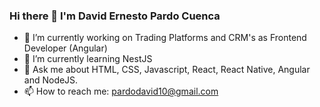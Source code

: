 ### Hi there 👋 I'm David Ernesto Pardo Cuenca

- 🔭 I’m currently working on Trading Platforms and CRM's as Frontend Developer (Angular)
- 🌱 I’m currently learning NestJS
- 💬 Ask me about HTML, CSS, Javascript, React, React Native, Angular and NodeJS.
- 📫 How to reach me: pardodavid10@gmail.com

<!--
**davidPardoC/davidPardoC** is a ✨ _special_ ✨ repository because its `README.md` (this file) appears on your GitHub profile.

Here are some ideas to get you started:

- 🔭 I’m currently working on ...
- 🌱 I’m currently learning ...
- 👯 I’m looking to collaborate on ...
- 🤔 I’m looking for help with ...
- 💬 Ask me about ...
- 📫 How to reach me: ...
- 😄 Pronouns: ...
- ⚡ Fun fact: ...
-->
